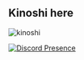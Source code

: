 <h2 align="center bold">Kinoshi here </h2>

  <img src="https://komarev.com/ghpvc/?username=tekashix0s&label=Ziyaretçi%20Sayısı&color=552b75" alt="kinoshi" />
 
[![Discord Presence](https://lanyard.cnrad.dev/api/913076582694944839)](https://discord.com/users/913076582694944839)

